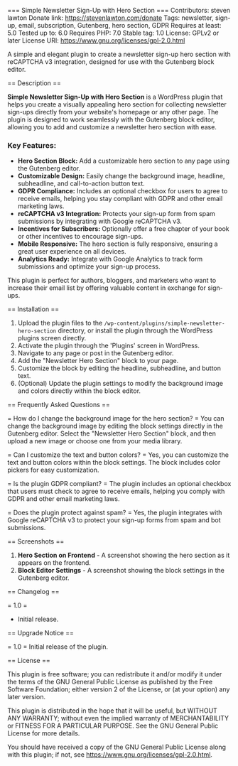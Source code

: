 === Simple Newsletter Sign-Up with Hero Section ===
Contributors: steven lawton
Donate link: https://stevenlawton.com/donate
Tags: newsletter, sign-up, email, subscription, Gutenberg, hero section, GDPR
Requires at least: 5.0
Tested up to: 6.0
Requires PHP: 7.0
Stable tag: 1.0
License: GPLv2 or later
License URI: https://www.gnu.org/licenses/gpl-2.0.html

A simple and elegant plugin to create a newsletter sign-up hero section with reCAPTCHA v3 integration, designed for use with the Gutenberg block editor.

== Description ==

**Simple Newsletter Sign-Up with Hero Section** is a WordPress plugin that helps you create a visually appealing hero section for collecting newsletter sign-ups directly from your website's homepage or any other page. The plugin is designed to work seamlessly with the Gutenberg block editor, allowing you to add and customize a newsletter hero section with ease.

### Key Features:
- **Hero Section Block:** Add a customizable hero section to any page using the Gutenberg editor.
- **Customizable Design:** Easily change the background image, headline, subheadline, and call-to-action button text.
- **GDPR Compliance:** Includes an optional checkbox for users to agree to receive emails, helping you stay compliant with GDPR and other email marketing laws.
- **reCAPTCHA v3 Integration:** Protects your sign-up form from spam submissions by integrating with Google reCAPTCHA v3.
- **Incentives for Subscribers:** Optionally offer a free chapter of your book or other incentives to encourage sign-ups.
- **Mobile Responsive:** The hero section is fully responsive, ensuring a great user experience on all devices.
- **Analytics Ready:** Integrate with Google Analytics to track form submissions and optimize your sign-up process.

This plugin is perfect for authors, bloggers, and marketers who want to increase their email list by offering valuable content in exchange for sign-ups.

== Installation ==

1. Upload the plugin files to the `/wp-content/plugins/simple-newsletter-hero-section` directory, or install the plugin through the WordPress plugins screen directly.
2. Activate the plugin through the 'Plugins' screen in WordPress.
3. Navigate to any page or post in the Gutenberg editor.
4. Add the "Newsletter Hero Section" block to your page.
5. Customize the block by editing the headline, subheadline, and button text.
6. (Optional) Update the plugin settings to modify the background image and colors directly within the block editor.

== Frequently Asked Questions ==

= How do I change the background image for the hero section? =
You can change the background image by editing the block settings directly in the Gutenberg editor. Select the "Newsletter Hero Section" block, and then upload a new image or choose one from your media library.

= Can I customize the text and button colors? =
Yes, you can customize the text and button colors within the block settings. The block includes color pickers for easy customization.

= Is the plugin GDPR compliant? =
The plugin includes an optional checkbox that users must check to agree to receive emails, helping you comply with GDPR and other email marketing laws.

= Does the plugin protect against spam? =
Yes, the plugin integrates with Google reCAPTCHA v3 to protect your sign-up forms from spam and bot submissions.

== Screenshots ==

1. **Hero Section on Frontend** - A screenshot showing the hero section as it appears on the frontend.
2. **Block Editor Settings** - A screenshot showing the block settings in the Gutenberg editor.

== Changelog ==

= 1.0 =
* Initial release.

== Upgrade Notice ==

= 1.0 =
Initial release of the plugin.

== License ==

This plugin is free software; you can redistribute it and/or modify it under the terms of the GNU General Public License as published by the Free Software Foundation; either version 2 of the License, or (at your option) any later version.

This plugin is distributed in the hope that it will be useful, but WITHOUT ANY WARRANTY; without even the implied warranty of MERCHANTABILITY or FITNESS FOR A PARTICULAR PURPOSE. See the GNU General Public License for more details.

You should have received a copy of the GNU General Public License along with this plugin; if not, see https://www.gnu.org/licenses/gpl-2.0.html.
